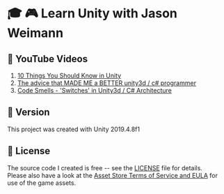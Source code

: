 # :mortar_board: :video_game: Learn Unity with Jason Weimann

## :beginner: YouTube Videos

1. [10 Things You Should Know in Unity](https://www.youtube.com/watch?v=XN4tHXvB6D8)
2. [The advice that MADE ME a BETTER unity3d / c# programmer](https://www.youtube.com/watch?v=Uix9D-J2vQQ)
3. [Code Smells - 'Switches' in Unity3d / C# Architecture](https://www.youtube.com/watch?v=nqAHJmpWLBg)

## :memo: Version

This project was created with Unity 2019.4.8f1

## :page_with_curl: License

The source code I created is free -- see the [LICENSE](LICENSE) file for details.  
Please also have a look at the [Asset Store Terms of Service and EULA](https://unity3d.com/legal/as_terms) for use of the game assets.

